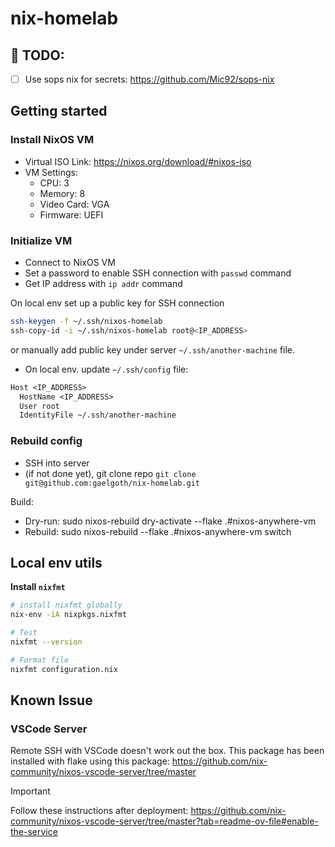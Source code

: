 # nix-homelab

## 📌 TODO:

- [ ] Use sops nix for secrets: https://github.com/Mic92/sops-nix

## Getting started

### Install NixOS VM

- Virtual ISO Link: https://nixos.org/download/#nixos-iso
- VM Settings:
  - CPU: 3
  - Memory: 8
  - Video Card: VGA
  - Firmware: UEFI

### Initialize VM

- Connect to NixOS VM
- Set a password to enable SSH connection with `passwd` command
- Get IP address with `ip addr` command

On local env set up a public key for SSH connection

```sh
ssh-keygen -f ~/.ssh/nixos-homelab
ssh-copy-id -i ~/.ssh/nixos-homelab root@<IP_ADDRESS>
```

or manually add public key under server `~/.ssh/another-machine` file.

- On local env. update `~/.ssh/config` file:

```txt
Host <IP_ADDRESS>
  HostName <IP_ADDRESS>
  User root
  IdentityFile ~/.ssh/another-machine
```

### Rebuild config

- SSH into server
- (if not done yet), git clone repo `git clone git@github.com:gaelgoth/nix-homelab.git`

Build:

- Dry-run: sudo nixos-rebuild dry-activate --flake .#nixos-anywhere-vm
- Rebuild: sudo nixos-rebuild --flake .#nixos-anywhere-vm switch

## Local env utils

**Install `nixfmt`**

```sh
# install nixfmt globally
nix-env -iA nixpkgs.nixfmt

# Test
nixfmt --version

# Format file
nixfmt configuration.nix
```

## Known Issue

### VSCode Server

Remote SSH with VSCode doesn't work out the box.
This package has been installed with flake using this package: https://github.com/nix-community/nixos-vscode-server/tree/master

> [!IMPORTANT]
> Follow these instructions after deployment: https://github.com/nix-community/nixos-vscode-server/tree/master?tab=readme-ov-file#enable-the-service
